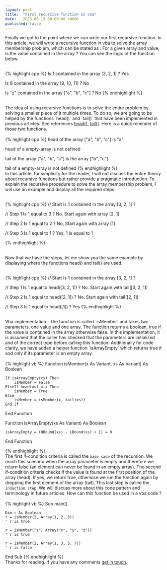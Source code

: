 ```yaml
---
layout: post
title:  "First recursive function in vba"
date:   2023-06-19 00:00:00 +0000
published: false
---
```

Finally we got to the point where we can write our first recursive function. In this article, we will write a recursive function in vba to solve the array membership problem, which can be stated as : For a given array and value, is the value contained in the array ? You can see the logic of the function below.
<br/><br/>

{% highlight cpp %}
Is 1 contained in the array [3, 2, 1] ? Yes

Is 8 contained in the array [9, 10, 11] ? No

Is "z" contained in the array ["a", "b", "c"] ? No
{% endhighlight %}

<br/>
 The idea of using recursive functions is to solve the entire problem by solving a smaller piece of it multiple times. To do so, we are going to be helped by the functions `head()` and `tail()` that have been implemented in previous articles. See references <a href="/2023/05/29/function-head-over-a-vba-array.html">head()</a>,&nbsp;<a href="/2023/06/05/function-tail-over-a-vba-array.html">tail()</a>. Here is a quick reminder of those two functions.
<br/><br/>
{% highlight cpp %}
head of the array ["a", "b", "c"] is "a"

head of a empty-array is not defined

tail of the array ["a", "b", "c"] is the array ["b", "c"]

tail of a empty-array is not defined
{% endhighlight %}
<br/>
In this article, for simplicity for the reader, I will not discuss the entire theory about recursive functions but rather provide a pragmatic introduction. To explain the recursive procedure to solve the array membership problem, I will use an example and display all the required steps.
<br/><br/>

{% highlight cpp %}
// Start
Is 1 contained in the array [3, 2, 1] ?

// Step 1
Is 1 equal to 3 ? No. Start again with array [2, 1]

// Step 2
Is 1 equal to 2 ? No, Start again with array [1]

// Step 3
Is 1 equal to 1 ? Yes, 1 is equal to 1

{% endhighlight %}

<br/>
Now that we have the steps, let me show you the same example by displaying where the functions head() and tail() are used.
<br/><br/>

{% highlight cpp %}
// Start
Is 1 contained in the array [3, 2, 1] ?

// Step 1
Is 1 equal to head([3, 2, 1]) ? No. Start again with tail([3, 2, 1])

// Step 2
Is 1 equal to head([2, 1]) ? No. Start again with tail([2, 1])

// Step 3
Is 1 equal to head([1]) ? Yes
{% endhighlight %}

<br/>
Vba implementation : The function is called `isMember` and takes two parameters, one value and one array. The function returns a boolean, true if the value is contained in the array otherwise false. In this implementation, it is assumed that the caller has checked that the parameters are initialized and of the correct type before calling this function. Additionally for code clarity, we have added a helper function `isArrayEmpty` which returns true if and only if its parameter is an empty array.
<br/><br/>
{% highlight vb %}
Function isMember(x As Variant, xs As Variant) As Boolean

    If isArrayEmpty(xs) Then
        isMember = False
    ElseIf head(xs) = x Then
        isMember = True
    Else
        isMember = isMember(x, tail(xs))
    End If

End Function

Function isArrayEmpty(xs As Variant) As Boolean

    isArrayEmpty = (UBound(xs) - LBound(xs) + 1) = 0

End Function

{% endhighlight %}
<br/>
The first if-condition criteria is called the `base case` of the recursion. We reach this scenario when the array parameter is empty and therefore we return false (an element can never be found in an empty array). The second if-condition criteria checks if the value is found at the first position of the array (head). If yes, we return true, otherwise we run the function again by dropping the first element of the array (tail). This last step is called the `induction step`. We will discuss more about this code pattern and terminology in future articles. How can this function be used in a vba code ?
<br/><br/>
{% highlight vb %}
Sub main()

    Dim r As Boolean
    r = isMember(2, Array(1, 2, 3))
    ' r is true

    r = isMember("z", Array("x", "y", "z"))
    ' r is true

    r = isMember(2, Array(1, 3, 5, 7))
    ' r is false

End Sub
{% endhighlight %}
<br/>
Thanks for reading. If you have any comments <a href="mailto:hello@assadnavi.ch">get in touch</a>.